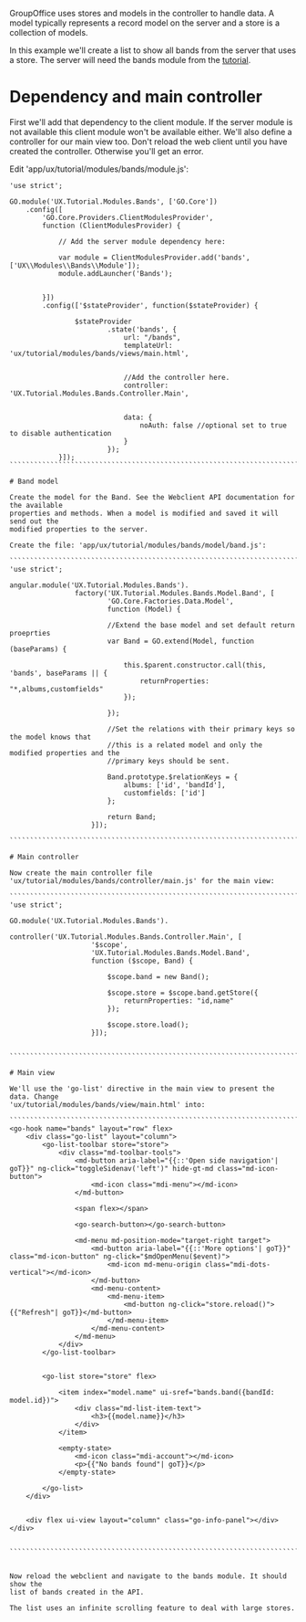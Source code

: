 GroupOffice uses stores and models in the controller to handle data. A model 
typically represents a record model on the server and a store is a collection of 
models.

In this example we'll create a list to show all bands from the server that uses 
a store. The server will need the bands module from the [tutorial](http://intermesh.io/index.php/REST_API/Create_a_module/Folders_and_files).


# Dependency and main controller
First we'll add that dependency to the client module. If the server module is 
not available this client module won't be available either. We'll also define
a controller for our main view too. Don't reload the web client until you have
created the controller. Otherwise you'll get an error.

Edit 'app/ux/tutorial/modules/bands/module.js':
````````````````````````````````````````````````````````````````````````````````
'use strict';

GO.module('UX.Tutorial.Modules.Bands', ['GO.Core'])
	.config([
		'GO.Core.Providers.ClientModulesProvider',
		function (ClientModulesProvider) {

			// Add the server module dependency here:

			var module = ClientModulesProvider.add('bands', ['UX\\Modules\\Bands\\Module']);
			module.addLauncher('Bands');


		}])
		.config(['$stateProvider', function($stateProvider) {

				$stateProvider
						.state('bands', {
							url: "/bands",
							templateUrl: 'ux/tutorial/modules/bands/views/main.html',


							//Add the controller here.
							controller: 'UX.Tutorial.Modules.Bands.Controller.Main',


							data: {
								noAuth: false //optional set to true to disable authentication
							}
						});
			}]);
```````````````````````````````````````````````````````````````````````````````

# Band model

Create the model for the Band. See the Webclient API documentation for the available
properties and methods. When a model is modified and saved it will send out the
modified properties to the server.

Create the file: 'app/ux/tutorial/modules/bands/model/band.js':

```````````````````````````````````````````````````````````````````````````````
'use strict';

angular.module('UX.Tutorial.Modules.Bands').
				factory('UX.Tutorial.Modules.Bands.Model.Band', [
						'GO.Core.Factories.Data.Model', 
						function (Model) {
						
						//Extend the base model and set default return proeprties
						var Band = GO.extend(Model, function (baseParams) {
														
							this.$parent.constructor.call(this, 'bands', baseParams || {
								returnProperties: "*,albums,customfields"
							});

						});

						//Set the relations with their primary keys so the model knows that 
						//this is a related model and only the modified properties and the 
						//primary keys should be sent.
						
						Band.prototype.$relationKeys = {
							albums: ['id', 'bandId'],
							customfields: ['id']
						};

						return Band;
					}]);

```````````````````````````````````````````````````````````````````````````````

# Main controller

Now create the main controller file 
'ux/tutorial/modules/bands/controller/main.js' for the main view:

```````````````````````````````````````````````````````````````````````````````
'use strict';

GO.module('UX.Tutorial.Modules.Bands').
				controller('UX.Tutorial.Modules.Bands.Controller.Main', [
					'$scope',
					'UX.Tutorial.Modules.Bands.Model.Band',
					function ($scope, Band) {

						$scope.band = new Band();

						$scope.store = $scope.band.getStore({
							returnProperties: "id,name"
						});

						$scope.store.load();
					}]);


```````````````````````````````````````````````````````````````````````````````

# Main view

We'll use the 'go-list' directive in the main view to present the data. Change 
'ux/tutorial/modules/bands/view/main.html' into:

```````````````````````````````````````````````````````````````````````````````
<go-hook name="bands" layout="row" flex>
	<div class="go-list" layout="column">
		<go-list-toolbar store="store">
			<div class="md-toolbar-tools">
				<md-button aria-label="{{::'Open side navigation'| goT}}" ng-click="toggleSidenav('left')" hide-gt-md class="md-icon-button">
					<md-icon class="mdi-menu"></md-icon>
				</md-button>

				<span flex></span>

				<go-search-button></go-search-button>

				<md-menu md-position-mode="target-right target">
					<md-button aria-label="{{::'More options'| goT}}" class="md-icon-button" ng-click="$mdOpenMenu($event)">
						<md-icon md-menu-origin class="mdi-dots-vertical"></md-icon>
					</md-button>
					<md-menu-content>
						<md-menu-item>
							<md-button ng-click="store.reload()">{{"Refresh"| goT}}</md-button>
						</md-menu-item>
					</md-menu-content>
				</md-menu>
			</div>			
		</go-list-toolbar>


		<go-list store="store" flex>

			<item index="model.name" ui-sref="bands.band({bandId: model.id})">
				<div class="md-list-item-text">
					<h3>{{model.name}}</h3>
				</div>
			</item>

			<empty-state>
				<md-icon class="mdi-account"></md-icon>
				<p>{{"No bands found"| goT}}</p>
			</empty-state>

		</go-list>
	</div>


	<div flex ui-view layout="column" class="go-info-panel"></div>
</div>


```````````````````````````````````````````````````````````````````````````````


Now reload the webclient and navigate to the bands module. It should show the 
list of bands created in the API.

The list uses an infinite scrolling feature to deal with large stores.